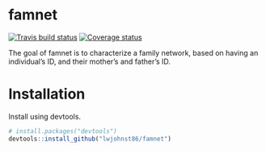 
<!-- README.md is generated from README.Rmd. Please edit that file -->

# famnet

[![Travis build
status](https://travis-ci.org/lwjohnst86/famnet.svg?branch=master)](https://travis-ci.org/lwjohnst86/famnet)
[![Coverage
status](https://codecov.io/gh/lwjohnst86/famnet/branch/master/graph/badge.svg)](https://codecov.io/github/lwjohnst86/famnet?branch=master)

The goal of famnet is to characterize a family network, based on having
an individual’s ID, and their mother’s and father’s ID.

# Installation

Install using devtools.

``` r
# install.packages("devtools")
devtools::install_github("lwjohnst86/famnet")
```
